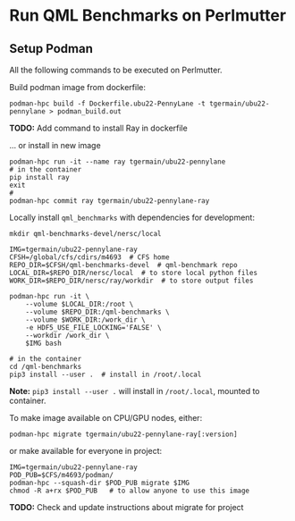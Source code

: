 # Run QML Benchmarks on Perlmutter

## Setup Podman

All the following commands to be executed on Perlmutter.

Build podman image from dockerfile:
```
podman-hpc build -f Dockerfile.ubu22-PennyLane -t tgermain/ubu22-pennylane > podman_build.out
```

**TODO:** Add command to install Ray in dockerfile

... or install in new image
```
podman-hpc run -it --name ray tgermain/ubu22-pennylane
# in the container
pip install ray
exit
# 
podman-hpc commit ray tgermain/ubu22-pennylane-ray
```

Locally install `qml_benchmarks` with dependencies for development:
```
mkdir qml-benchmarks-devel/nersc/local

IMG=tgermain/ubu22-pennylane-ray
CFSH=/global/cfs/cdirs/m4693  # CFS home
REPO_DIR=$CFSH/qml-benchmarks-devel  # qml-benchmark repo
LOCAL_DIR=$REPO_DIR/nersc/local  # to store local python files
WORK_DIR=$REPO_DIR/nersc/ray/workdir  # to store output files

podman-hpc run -it \
    --volume $LOCAL_DIR:/root \
    --volume $REPO_DIR:/qml-benchmarks \
    --volume $WORK_DIR:/work_dir \
    -e HDF5_USE_FILE_LOCKING='FALSE' \
    --workdir /work_dir \
    $IMG bash

# in the container
cd /qml-benchmarks
pip3 install --user .  # install in /root/.local
```

**Note:** `pip3 install --user .` will install in `/root/.local`, mounted to container.

To make image available on CPU/GPU nodes, either:
```
podman-hpc migrate tgermain/ubu22-pennylane-ray[:version]
```
or make available for everyone in project:
```
IMG=tgermain/ubu22-pennylane-ray
POD_PUB=$CFS/m4693/podman/
podman-hpc --squash-dir $POD_PUB migrate $IMG
chmod -R a+rx $POD_PUB   # to allow anyone to use this image
```

**TODO:** Check and update instructions about migrate for project
